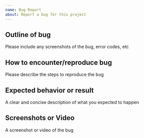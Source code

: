 ```yaml
---
name: Bug Report
about: Report a bug for this project
---
```


## Outline of bug
Please include any screenshots of the bug, error codes, etc

## How to encounter/reproduce bug
Please describe the steps to reproduce the bug

## Expected behavior or result
A clear and concise description of what you expected to happen

## Screenshots or Video
A screenshot or video of the bug
